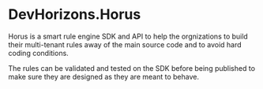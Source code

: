 # DevHorizons.Horus
Horus is a smart rule engine SDK and API to help the orgnizations to build their multi-tenant rules away of the main source code and to avoid hard coding conditions.

The rules can be validated and tested on the SDK before being published to make sure they are designed as they are meant to behave.
